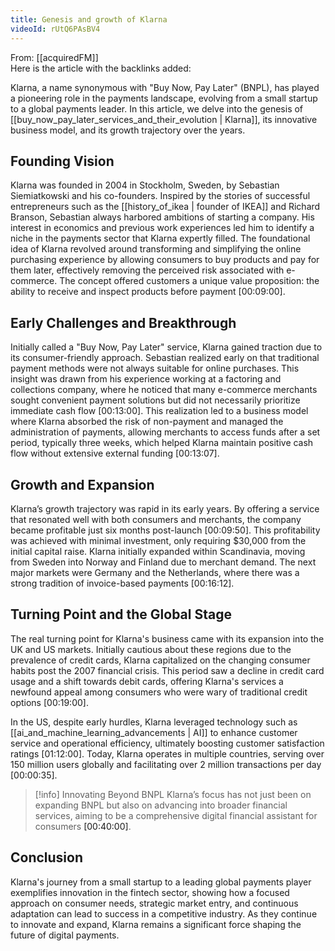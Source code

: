```yaml
---
title: Genesis and growth of Klarna
videoId: rUtQ6PAsBV4
---
```


From: [[acquiredFM]] <br/> 
Here is the article with the backlinks added:

Klarna, a name synonymous with "Buy Now, Pay Later" (BNPL), has played a pioneering role in the payments landscape, evolving from a small startup to a global payments leader. In this article, we delve into the genesis of [[buy_now_pay_later_services_and_their_evolution | Klarna]], its innovative business model, and its growth trajectory over the years.

## Founding Vision

Klarna was founded in 2004 in Stockholm, Sweden, by Sebastian Siemiatkowski and his co-founders. Inspired by the stories of successful entrepreneurs such as the [[history_of_ikea | founder of IKEA]] and Richard Branson, Sebastian always harbored ambitions of starting a company. His interest in economics and previous work experiences led him to identify a niche in the payments sector that Klarna expertly filled. The foundational idea of Klarna revolved around transforming and simplifying the online purchasing experience by allowing consumers to buy products and pay for them later, effectively removing the perceived risk associated with e-commerce. The concept offered customers a unique value proposition: the ability to receive and inspect products before payment <a class="yt-timestamp" data-t="00:09:00">[00:09:00]</a>.

## Early Challenges and Breakthrough

Initially called a "Buy Now, Pay Later" service, Klarna gained traction due to its consumer-friendly approach. Sebastian realized early on that traditional payment methods were not always suitable for online purchases. This insight was drawn from his experience working at a factoring and collections company, where he noticed that many e-commerce merchants sought convenient payment solutions but did not necessarily prioritize immediate cash flow <a class="yt-timestamp" data-t="00:13:00">[00:13:00]</a>. This realization led to a business model where Klarna absorbed the risk of non-payment and managed the administration of payments, allowing merchants to access funds after a set period, typically three weeks, which helped Klarna maintain positive cash flow without extensive external funding <a class="yt-timestamp" data-t="00:13:07">[00:13:07]</a>.

## Growth and Expansion

Klarna’s growth trajectory was rapid in its early years. By offering a service that resonated well with both consumers and merchants, the company became profitable just six months post-launch <a class="yt-timestamp" data-t="00:09:50">[00:09:50]</a>. This profitability was achieved with minimal investment, only requiring $30,000 from the initial capital raise. Klarna initially expanded within Scandinavia, moving from Sweden into Norway and Finland due to merchant demand. The next major markets were Germany and the Netherlands, where there was a strong tradition of invoice-based payments <a class="yt-timestamp" data-t="00:16:12">[00:16:12]</a>.

## Turning Point and the Global Stage

The real turning point for Klarna's business came with its expansion into the UK and US markets. Initially cautious about these regions due to the prevalence of credit cards, Klarna capitalized on the changing consumer habits post the 2007 financial crisis. This period saw a decline in credit card usage and a shift towards debit cards, offering Klarna's services a newfound appeal among consumers who were wary of traditional credit options <a class="yt-timestamp" data-t="00:19:00">[00:19:00]</a>.

In the US, despite early hurdles, Klarna leveraged technology such as [[ai_and_machine_learning_advancements | AI]] to enhance customer service and operational efficiency, ultimately boosting customer satisfaction ratings <a class="yt-timestamp" data-t="01:12:00">[01:12:00]</a>. Today, Klarna operates in multiple countries, serving over 150 million users globally and facilitating over 2 million transactions per day <a class="yt-timestamp" data-t="00:00:35">[00:00:35]</a>.

> [!info] Innovating Beyond BNPL
> Klarna’s focus has not just been on expanding BNPL but also on advancing into broader financial services, aiming to be a comprehensive digital financial assistant for consumers <a class="yt-timestamp" data-t="00:40:00">[00:40:00]</a>.

## Conclusion

Klarna's journey from a small startup to a leading global payments player exemplifies innovation in the fintech sector, showing how a focused approach on consumer needs, strategic market entry, and continuous adaptation can lead to success in a competitive industry. As they continue to innovate and expand, Klarna remains a significant force shaping the future of digital payments.